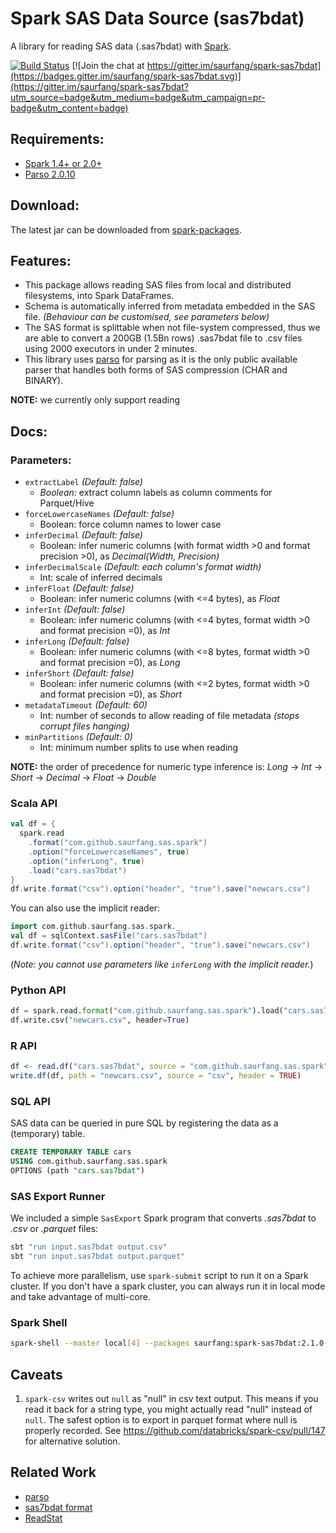 # Spark SAS Data Source (sas7bdat)

A library for reading SAS data (.sas7bdat) with [Spark](http://spark.apache.org/). 



[![Build Status](https://travis-ci.org/saurfang/spark-sas7bdat.svg?branch=master)](https://travis-ci.org/saurfang/spark-sas7bdat) [![Join the chat at https://gitter.im/saurfang/spark-sas7bdat](https://badges.gitter.im/saurfang/spark-sas7bdat.svg)](https://gitter.im/saurfang/spark-sas7bdat?utm_source=badge&utm_medium=badge&utm_campaign=pr-badge&utm_content=badge)

## Requirements:
* [Spark 1.4+ or 2.0+](https://spark.apache.org/downloads.html)
* [Parso 2.0.10](https://mvnrepository.com/artifact/com.epam/parso/2.0.10)

## Download:

The latest jar can be downloaded from [spark-packages](http://spark-packages.org/package/saurfang/spark-sas7bdat).

## Features:

* This package allows reading SAS files from local and distributed filesystems, into Spark DataFrames.
* Schema is automatically inferred from metadata embedded in the SAS file. _(Behaviour can be customised, see parameters below)_
* The SAS format is splittable when not file-system compressed, thus we are able to convert a 200GB (1.5Bn rows) .sas7bdat file to .csv files using 2000 executors in under 2 minutes.
* This library uses [parso](https://github.com/epam/parso/) for parsing as it is the only public available parser
that handles both forms of SAS compression (CHAR and BINARY). 

__NOTE:__ we currently only support reading
           
## Docs:

### Parameters:
* `extractLabel` _(Default: false)_
  * _Boolean:_ extract column labels as column comments for Parquet/Hive
* `forceLowercaseNames` _(Default: false)_
  * Boolean: force column names to lower case
* `inferDecimal` _(Default: false)_
  * Boolean: infer numeric columns (with format width >0 and format precision >0), as _Decimal(Width, Precision)_
* `inferDecimalScale` _(Default: each column's format width)_
  * Int: scale of inferred decimals
* `inferFloat` _(Default: false)_
  * Boolean: infer numeric columns (with <=4 bytes), as _Float_
* `inferInt` _(Default: false)_
  * Boolean: infer numeric columns (with <=4 bytes, format width >0 and format precision =0), as _Int_
* `inferLong` _(Default: false)_
  * Boolean: infer numeric columns (with <=8 bytes, format width >0 and format precision =0), as _Long_
* `inferShort` _(Default: false)_
  * Boolean: infer numeric columns (with <=2 bytes, format width >0 and format precision =0), as _Short_
* `metadataTimeout` _(Default: 60)_
  * Int: number of seconds to allow reading of file metadata _(stops corrupt files hanging)_
* `minPartitions` _(Default: 0)_
  * Int: minimum number splits to use when reading
  
__NOTE:__ the order of precedence for numeric type inference is: _Long_ -> _Int_ -> _Short_ -> _Decimal_ -> _Float_ -> _Double_

### Scala API
```scala
val df = {
  spark.read
    .format("com.github.saurfang.sas.spark")
    .option("forceLowercaseNames", true)
    .option("inferLong", true)
    .load("cars.sas7bdat")
}
df.write.format("csv").option("header", "true").save("newcars.csv")
```

You can also use the implicit reader: 

```scala
import com.github.saurfang.sas.spark._
val df = sqlContext.sasFile("cars.sas7bdat")
df.write.format("csv").option("header", "true").save("newcars.csv")
```
(_Note: you cannot use parameters like `inferLong` with the implicit reader._)
### Python API

```python
df = spark.read.format("com.github.saurfang.sas.spark").load("cars.sas7bdat", forceLowercaseNames=True, inferLong=True)
df.write.csv("newcars.csv", header=True)
```

### R API

```r
df <- read.df("cars.sas7bdat", source = "com.github.saurfang.sas.spark", forceLowercaseNames = TRUE, inferLong = TRUE)
write.df(df, path = "newcars.csv", source = "csv", header = TRUE)
```

### SQL API
SAS data can be queried in pure SQL by registering the data as a (temporary) table.

```sql
CREATE TEMPORARY TABLE cars
USING com.github.saurfang.sas.spark
OPTIONS (path "cars.sas7bdat")
```

### SAS Export Runner
We included a simple `SasExport` Spark program that converts _.sas7bdat_ to _.csv_ or _.parquet_ files:

```bash
sbt "run input.sas7bdat output.csv"
sbt "run input.sas7bdat output.parquet"
```

To achieve more parallelism, use `spark-submit` script to run it on a Spark cluster. If you don't have a spark
cluster, you can always run it in local mode and take advantage of multi-core.

### Spark Shell

```bash
spark-shell --master local[4] --packages saurfang:spark-sas7bdat:2.1.0-s_2.11
```

## Caveats

1. `spark-csv` writes out `null` as "null" in csv text output. This means if you read it back for a string type,
you might actually read "null" instead of `null`. The safest option is to export in parquet format where
null is properly recorded. See https://github.com/databricks/spark-csv/pull/147 for alternative solution.

## Related Work

* [parso](https://github.com/epam/parso)
* [sas7bdat format](http://www2.uaem.mx/r-mirror/web/packages/sas7bdat/vignettes/sas7bdat.pdf)
* [ReadStat](https://github.com/WizardMac/ReadStat)
